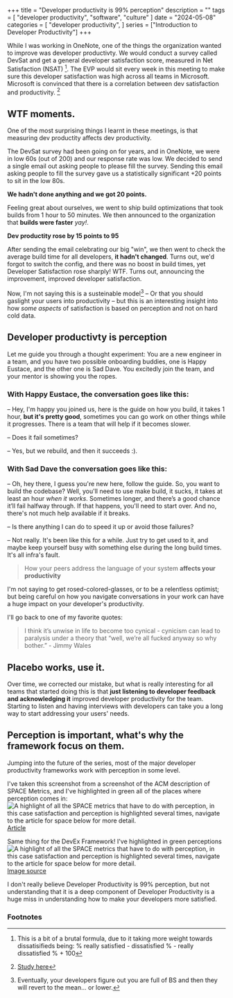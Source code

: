 +++
title = "Developer productivity is 99% perception"
description = ""
tags = [
    "developer productivity",
    "software",
    "culture"
]
date = "2024-05-08"
categories = [
    "developer productivity",
]
series = ["Introduction to Developer Productivity"]
+++

While I was working in OneNote, one of the things the organization wanted to improve was developer productivty. We would conduct a survey called DevSat and get a general developer satisfaction score, measured in Net Satisfaction (NSAT) [^1]. The EVP would sit every week in this meeting to make sure this developer satisfaction was high across all teams in Microsoft. Microsoft is convinced that there is a correlation between dev satisfaction and productivity. [^2]

## WTF moments.

One of the most surprising things I learnt in these meetings, is that measuring dev productity affects dev productivity. 

The DevSat survey had been going on for years, and in OneNote, we were in low 60s (out of 200) and our response rate was low. We decided to send a single email out asking people to please fill the survey. Sending this email asking people to fill the survey gave us a statistically significant +20 points to sit in the low 80s. 

**We hadn't done anything and we got 20 points.**

Feeling great about ourselves, we went to ship build optimizations that took builds from 1 hour to 50 minutes. We then announced to the organization that **builds were faster** *yay!*.

**Dev productity rose by 15 points to 95**

After sending the email celebrating our big "win", we then went to check the average build time for all developers, **it hadn't changed**. Turns out, we'd forgot to switch the config, and there was no boost in build times, yet Developer Satisfaction rose sharply! WTF. Turns out, announcing the improvement, improved developer satisfaction. 

Now, I'm not saying this is a susteinable model[^3] – Or that you should gaslight your users into productivity – but this is an interesting insight into how *some aspects* of satisfaction is based on perception and not on hard cold data.

## Developer productivty is perception

Let me guide you through a thought experiment: You are a new engineer in a team, and you have two possible onboarding buddies, one is Happy Eustace, and the other one is Sad Dave. You excitedly join the team, and your mentor is showing you the ropes.

### With **Happy Eustace**, the conversation goes like this:

– Hey, I'm happy you joined us, here is the guide on how you build,  it takes 1 hour, **but it's pretty good**, sometimes you can go work on other things while it progresses. There is a team that will help if it becomes slower.

– Does it fail sometimes?

– Yes, but we rebuild, and then it succeeds :).

### With **Sad Dave** the conversation goes like this:

– Oh, hey there, I guess you're new here, follow the guide. So, you want to build the codebase? Well, you'll need to use make build, it sucks, it takes at least an hour *when it works*. Sometimes longer, and there’s a good chance it’ll fail halfway through. If that happens, you'll need to start over. And no, there's not much help available if it breaks.

– Is there anything I can do to speed it up or avoid those failures?

– Not really. It's been like this for a while. Just try to get used to it, and maybe keep yourself busy with something else during the long build times. It's all infra's fault.

> How your peers address the language of your system **affects your productivity**

I'm not saying to get rosed-colored-glasses, or to be a relentless optimist; but being careful on how you navigate conversations in your work can have a huge impact on your developer's productivity.

I'll go back to one of my favorite quotes:
>   I think it’s unwise in life to become too cynical - cynicism can lead to paralysis under a theory that “well, we’re all fucked anyway so why bother.” - Jimmy Wales 

## Placebo works, use it.

Over time, we corrected our mistake, but what is really interesting for all teams that started doing this is that **just listening to developer feedback and acknowledging it** improved developer productivity for the team. Starting to listen and having interviews with developers can take you a long way to start addressing your users' needs. 

## Perception is important, what's why the framework focus on them.

Jumping into the future of the series, most of the major developer productivity frameworks work with perception in some level.

I've taken this screenshot from a screenshot of the ACM description of SPACE Metrics, and I've highlighted in green all of the places where perception comes in:
![A highlight of all the SPACE metrics that have to do with perception, in this case satisfaction and perception is highlighted several times, navigate to the article for space below for more detail. ](/images/blog/dev-productivity-annotated.png) [Article](https://queue.acm.org/detail.cfm?id=3454124)

Same thing for the DevEx Framework! I've highlighted in green perceptions
![A highlight of all the SPACE metrics that have to do with perception, in this case satisfaction and perception is highlighted several times, navigate to the article for space below for more detail. ](/images/blog/devex-annotated.png) [Image source](https://www.hatica.io/blog/devex-framework/)

I don't really believe Developer Productivity is 99% perception, but not understanding that it is a deep component of Developer Productivity is a huge miss in understanding how to make your developers more satisfied.

### Footnotes

[^1]: This is a bit of a brutal formula, due to it taking more weight towards dissatisifieds being: % really satisfied - dissatisfied % - really dissatisfied % + 100 

[^2]: [Study here](https://www.microsoft.com/en-us/research/publication/towards-a-theory-of-software-developer-job-satisfaction-and-perceived-productivity/)

[^3]: Eventually, your developers figure out you are full of BS and then they will revert to the mean... or lower.

